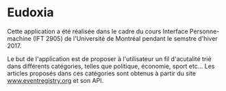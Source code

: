 # Eudoxia

Cette application a été réalisée dans le cadre du cours Interface Personne-machine (IFT 2905) de l'Université de Montréal pendant le semstre d'hiver 2017.


Le but de l'application est de proposer à l'utilisateur un fil d'acutalité trié dans différents catégories, telles que politique, économie, sport etc... Les articles proposés dans ces catégories sont obtenus à partir du site www.eventregistry.org et son API.
